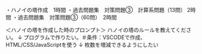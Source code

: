 ・ハノイの塔作成　1時間
・過去問題集　対策問題➂　計算系問題（13問） 2時間 
・過去問題集　対策問題➂（60問）　2時間

＜ハノイの塔を作成した時のプロンプト＞
ハノイの塔のルールを教えてください。
↓
プログラムで作りたい。＃条件：VSCODEで作成、HTML/CSS/JavaScriptを使う
↓
枚数を増減できるようにしたい
